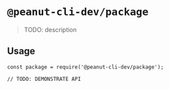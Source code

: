 # `@peanut-cli-dev/package`

> TODO: description

## Usage

```
const package = require('@peanut-cli-dev/package');

// TODO: DEMONSTRATE API
```
